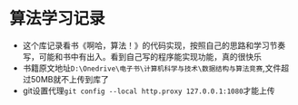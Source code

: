 # 算法学习记录
* 这个库记录看书《啊哈，算法！》的代码实现，按照自己的思路和学习节奏写，可能和书中有出入。看到自己写的程序能实现功能，真的很快乐
* 书籍原文地址``D:\Onedrive\电子书\计算机科学与技术\数据结构与算法竞赛``,文件超过50MB就不上传到库了
* git设置代理``git config --local http.proxy 127.0.0.1:1080``才能上传